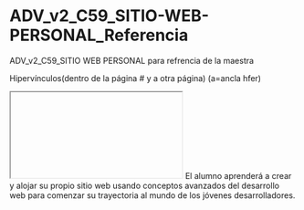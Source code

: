 # ADV_v2_C59_SITIO-WEB-PERSONAL_Referencia
ADV_v2_C59_SITIO WEB PERSONAL para refrencia de la maestra

Hipervínculos(dentro de la página # y a otra página) (a=ancla hfer)
<iframe></iframe>
El alumno aprenderá a crear y alojar su propio sitio web usando conceptos avanzados del desarrollo web para comenzar su trayectoria al mundo de los jóvenes desarrolladores.
